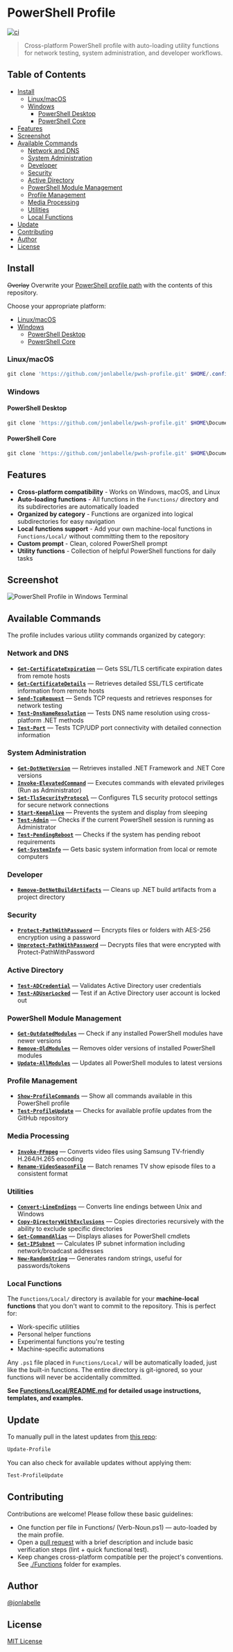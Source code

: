 # PowerShell Profile

[![ci](https://github.com/jonlabelle/pwsh-profile/actions/workflows/ci.yml/badge.svg)](https://github.com/jonlabelle/pwsh-profile/actions/workflows/ci.yml)

> Cross-platform PowerShell profile with auto-loading utility functions for network testing, system administration, and developer workflows.

## Table of Contents

- [Install](#install)
  - [Linux/macOS](#linuxmacos)
  - [Windows](#windows)
    - [PowerShell Desktop](#powershell-desktop)
    - [PowerShell Core](#powershell-core)
- [Features](#features)
- [Screenshot](#screenshot)
- [Available Commands](#available-commands)
  - [Network and DNS](#network-and-dns)
  - [System Administration](#system-administration)
  - [Developer](#developer)
  - [Security](#security)
  - [Active Directory](#active-directory)
  - [PowerShell Module Management](#powershell-module-management)
  - [Profile Management](#profile-management)
  - [Media Processing](#media-processing)
  - [Utilities](#utilities)
  - [Local Functions](#local-functions)
- [Update](#update)
- [Contributing](#contributing)
- [Author](#author)
- [License](#license)

## Install

~~Overlay~~ Overwrite your [PowerShell profile path](https://gist.github.com/jonlabelle/f2a4fdd989dbfe59e444e0beaf07bcc9) with the contents of this repository.

Choose your appropriate platform:

- [Linux/macOS](#linuxmacos)
- [Windows](#windows)
  - [PowerShell Desktop](#powershell-desktop)
  - [PowerShell Core](#powershell-core)

### Linux/macOS

```powershell
git clone 'https://github.com/jonlabelle/pwsh-profile.git' $HOME/.config/powershell
```

### Windows

#### PowerShell Desktop

```powershell
git clone 'https://github.com/jonlabelle/pwsh-profile.git' $HOME\Documents\WindowsPowerShell
```

#### PowerShell Core

```powershell
git clone 'https://github.com/jonlabelle/pwsh-profile.git' $HOME\Documents\PowerShell
```

## Features

- **Cross-platform compatibility** - Works on Windows, macOS, and Linux
- **Auto-loading functions** - All functions in the `Functions/` directory and its subdirectories are automatically loaded
- **Organized by category** - Functions are organized into logical subdirectories for easy navigation
- **Local functions support** - Add your own machine-local functions in `Functions/Local/` without committing them to the repository
- **Custom prompt** - Clean, colored PowerShell prompt
- **Utility functions** - Collection of helpful PowerShell functions for daily tasks

## Screenshot

![PowerShell Profile in Windows Terminal](term-screen-shot.png)

## Available Commands

The profile includes various utility commands organized by category:

### Network and DNS

- **[`Get-CertificateExpiration`](Functions/NetworkAndDns/Get-CertificateExpiration.ps1)** — Gets SSL/TLS certificate expiration dates from remote hosts
- **[`Get-CertificateDetails`](Functions/NetworkAndDns/Get-CertificateDetails.ps1)** — Retrieves detailed SSL/TLS certificate information from remote hosts
- **[`Send-TcpRequest`](Functions/NetworkAndDns/Send-TcpRequest.ps1)** — Sends TCP requests and retrieves responses for network testing
- **[`Test-DnsNameResolution`](Functions/NetworkAndDns/Test-DnsNameResolution.ps1)** — Tests DNS name resolution using cross-platform .NET methods
- **[`Test-Port`](Functions/NetworkAndDns/Test-Port.ps1)** — Tests TCP/UDP port connectivity with detailed connection information

### System Administration

- **[`Get-DotNetVersion`](Functions/SystemAdministration/Get-DotNetVersion.ps1)** — Retrieves installed .NET Framework and .NET Core versions
- **[`Invoke-ElevatedCommand`](Functions/SystemAdministration/Invoke-ElevatedCommand.ps1)** — Executes commands with elevated privileges (Run as Administrator)
- **[`Set-TlsSecurityProtocol`](Functions/SystemAdministration/Set-TlsSecurityProtocol.ps1)** — Configures TLS security protocol settings for secure network connections
- **[`Start-KeepAlive`](Functions/SystemAdministration/Start-KeepAlive.ps1)** — Prevents the system and display from sleeping
- **[`Test-Admin`](Functions/SystemAdministration/Test-Admin.ps1)** — Checks if the current PowerShell session is running as Administrator
- **[`Test-PendingReboot`](Functions/SystemAdministration/Test-PendingReboot.ps1)** — Checks if the system has pending reboot requirements
- **[`Get-SystemInfo`](Functions/SystemAdministration/Get-SystemInfo.ps1)** — Gets basic system information from local or remote computers

### Developer

- **[`Remove-DotNetBuildArtifacts`](Functions/Developer/Remove-DotNetBuildArtifacts.ps1)** — Cleans up .NET build artifacts from a project directory

### Security

- **[`Protect-PathWithPassword`](Functions/Security/Protect-PathWithPassword.ps1)** — Encrypts files or folders with AES-256 encryption using a password
- **[`Unprotect-PathWithPassword`](Functions/Security/Unprotect-PathWithPassword.ps1)** — Decrypts files that were encrypted with Protect-PathWithPassword

### Active Directory

- **[`Test-ADCredential`](Functions/ActiveDirectory/Test-ADCredential.ps1)** — Validates Active Directory user credentials
- **[`Test-ADUserLocked`](Functions/ActiveDirectory/Test-ADUserLocked.ps1)** — Test if an Active Directory user account is locked out

### PowerShell Module Management

- **[`Get-OutdatedModules`](Functions/ModuleManagement/Get-OutdatedModules.ps1)** — Check if any installed PowerShell modules have newer versions
- **[`Remove-OldModules`](Functions/ModuleManagement/Remove-OldModules.ps1)** — Removes older versions of installed PowerShell modules
- **[`Update-AllModules`](Functions/ModuleManagement/Update-AllModules.ps1)** — Updates all PowerShell modules to latest versions

### Profile Management

- **[`Show-ProfileCommands`](Functions/ProfileManagement/Show-ProfileCommands.ps1)** — Show all commands available in this PowerShell profile
- **[`Test-ProfileUpdate`](Functions/ProfileManagement/Test-ProfileUpdate.ps1)** — Checks for available profile updates from the GitHub repository

### Media Processing

- **[`Invoke-FFmpeg`](Functions/MediaProcessing/Invoke-FFmpeg.ps1)** — Converts video files using Samsung TV-friendly H.264/H.265 encoding
- **[`Rename-VideoSeasonFile`](Functions/MediaProcessing/Rename-VideoSeasonFile.ps1)** — Batch renames TV show episode files to a consistent format

### Utilities

- **[`Convert-LineEndings`](Functions/Utilities/Convert-LineEndings.ps1)** — Converts line endings between Unix and Windows
- **[`Copy-DirectoryWithExclusions`](Functions/Utilities/Copy-DirectoryWithExclusions.ps1)** — Copies directories recursively with the ability to exclude specific directories
- **[`Get-CommandAlias`](Functions/Utilities/Get-CommandAlias.ps1)** — Displays aliases for PowerShell cmdlets
- **[`Get-IPSubnet`](Functions/Utilities/Get-IPSubnet.ps1)** — Calculates IP subnet information including network/broadcast addresses
- **[`New-RandomString`](Functions/Utilities/New-RandomString.ps1)** — Generates random strings, useful for passwords/tokens

### Local Functions

The `Functions/Local/` directory is available for your **machine-local functions** that you don't want to commit to the repository. This is perfect for:

- Work-specific utilities
- Personal helper functions
- Experimental functions you're testing
- Machine-specific automations

Any `.ps1` file placed in `Functions/Local/` will be automatically loaded, just like the built-in functions. The entire directory is git-ignored, so your functions will never be accidentally committed.

**See [Functions/Local/README.md](Functions/Local/README.md) for detailed usage instructions, templates, and examples.**

## Update

To manually pull in the latest updates from [this repo](https://github.com/jonlabelle/pwsh-profile):

```powershell
Update-Profile
```

You can also check for available updates without applying them:

```powershell
Test-ProfileUpdate
```

## Contributing

Contributions are welcome! Please follow these basic guidelines:

- One function per file in Functions/ (Verb-Noun.ps1) — auto-loaded by the main profile.
- Open a [pull request](https://github.com/jonlabelle/pwsh-profile/pulls) with a brief description and include basic verification steps (lint + quick functional test).
- Keep changes cross-platform compatible per the project's conventions. See [./Functions](./Functions/) folder for examples.

## Author

[@jonlabelle](https://github.com/jonlabelle)

## License

[MIT License](LICENSE)
